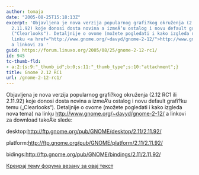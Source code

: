 ```yaml
---
author: tomaja
date: "2005-08-25T15:18:13Z"
excerpt: 'Objavljena je nova verzija popularnog grafi?kog okruženja (2.12 RC1 ili
  2.11.92) koje donosi dosta novina a izmeÄ‘u ostalog i novu default grafi?ku temu
  ("Clearlooks"). Detaljnije o ovome (možete pogledati i kako izgleda nova tema) na
  linku <a href="http://www.gnome.org/~davyd/gnome-2-12/">http://www.gnome.org/~davyd/gnome-2-12/</a>
  a linkovi za '
guid: https://forum.linuxo.org/2005/08/25/gnome-2-12-rc1/
id: 945
tc-thumb-fld:
- a:2:{s:9:"_thumb_id";b:0;s:11:"_thumb_type";s:10:"attachment";}
title: Gnome 2.12 RC1
url: /gnome-2-12-rc1/
---
```

Objavljena je nova verzija popularnog grafi?kog okruženja (2.12 RC1 ili 2.11.92) koje donosi dosta novina a izmeÄ‘u ostalog i novu default grafi?ku temu (&#8222;Clearlooks&#8220;). Detaljnije o ovome (možete pogledati i kako izgleda nova tema) na linku <http://www.gnome.org/~davyd/gnome-2-12/> a linkovi za <!--break-->download takoÄ‘e slede:

desktop:http://ftp.gnome.org/pub/GNOME/desktop/2.11/2.11.92/  
  
platform:http://ftp.gnome.org/pub/GNOME/platform/2.11/2.11.92/  
  
bidings:http://ftp.gnome.org/pub/GNOME/bindings/2.11/2.11.92/

[Креирај тему форума везану за овај текст](https://linuxo.org/nova-tema-na-forumu/?se_pid=945)